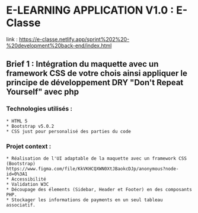 # E-LEARNING APPLICATION V1.0 : E-Classe

   link : https://e-classe.netlify.app/sprint%202%20-%20development%20back-end/index.html

## Brief 1 : Intégration du maquette avec un framework CSS de votre chois ainsi appliquer le principe de développement DRY "Don't Repeat Yourself" avec php

### Technologies utilisés : 
    * HTML 5 
    * Bootstrap v5.0.2
    * CSS just pour personalisé des parties du code

### Projet context :

    * Réalisation de l'UI adaptable de la maquette avec un framework CSS (Bootstrap)
    https://www.figma.com/file/KkVKHCQXWN0XtJBaokcDJp/anonymous?node-id=0%3A1
    * Accessibilité
    * Validation W3C
    * Découpage des élements (Sidebar, Header et Footer) en des composants PHP.
    * Stockager les informations de payments en un seul tableau associatif.

